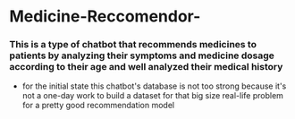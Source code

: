 # Medicine-Reccomendor-
### This is a type of chatbot that recommends medicines to patients by analyzing their symptoms and medicine dosage according to their age and well analyzed their medical history
* for the initial state this chatbot's database is not too strong because it's not a one-day work to build a dataset for that big size real-life problem for a pretty good recommendation model 
